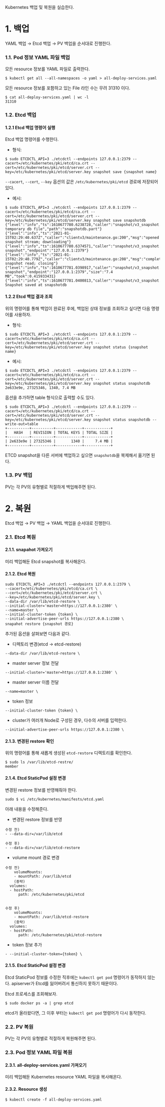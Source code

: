 Kubernetes 백업 및 복원을 실습한다.

# 1. 백업

YAML 백업 → Etcd 백업 → PV 백업을 순서대로 진행한다.

### 1.1. Pod 정보 YAML 파일 백업

모든 resource 정보를 YAML 파일로 출력한다.

```
$ kubectl get all --all-namespaces -o yaml > all-deploy-services.yaml
```

모든 resource 정보를 포함하고 있는 File 라인 수는 무려 31310 이다.

```
$ cat all-deploy-services.yaml | wc -l
31310
```

### 1.2. Etcd 백업

#### 1.2.1 Etcd 백업 명령어 실행

Etcd 백업 명령어를 수행한다. 

* 형식: 

```
$ sudo ETCDCTL_API=3 ./etcdctl --endpoints 127.0.0.1:2379 --cacert=/etc/kubernetes/pki/etcd/ca.crt --cert=/etc/kubernetes/pki/etcd/server.crt --key=/etc/kubernetes/pki/etcd/server.key snapshot save {snapshot name}
```

`--cacert`, `--cert`, `--key` 옵션의 값은 `/etc/kubernetes/pki/etcd` 경로에 저장되어 있다.

* 예시: 

```
$ sudo ETCDCTL_API=3 ./etcdctl --endpoints 127.0.0.1:2379 --cacert=/etc/kubernetes/pki/etcd/ca.crt --cert=/etc/kubernetes/pki/etcd/server.crt --key=/etc/kubernetes/pki/etcd/server.key snapshot save snapshotdb
{"level":"info","ts":1610677780.6238728,"caller":"snapshot/v3_snapshot.go:119","msg":"created temporary db file","path":"snapshotdb.part"}
{"level":"info","ts":"2021-01-15T02:29:40.637Z","caller":"clientv3/maintenance.go:200","msg":"opened snapshot stream; downloading"}
{"level":"info","ts":1610677780.6374571,"caller":"snapshot/v3_snapshot.go:127","msg":"fetching snapshot","endpoint":"127.0.0.1:2379"}
{"level":"info","ts":"2021-01-15T02:29:40.779Z","caller":"clientv3/maintenance.go:208","msg":"completed snapshot read; closing"}
{"level":"info","ts":1610677781.0398917,"caller":"snapshot/v3_snapshot.go:142","msg":"fetched snapshot","endpoint":"127.0.0.1:2379","size":"7.4 MB","took":0.415933431}
{"level":"info","ts":1610677781.0400813,"caller":"snapshot/v3_snapshot.go:152","msg":"saved","path":"snapshotdb"}
Snapshot saved at snapshotdb
```

#### 1.2.2 Etcd 백업 결과 조회

위의 명령어를 통해 백업이 완료된 후에, 백업된 상태 정보를 조회하고 싶다면 다음 명령어를 사용하자.

* 형식:

```
$ sudo ETCDCTL_API=3 ./etcdctl --endpoints 127.0.0.1:2379 --cacert=/etc/kubernetes/pki/etcd/ca.crt --cert=/etc/kubernetes/pki/etcd/server.crt --key=/etc/kubernetes/pki/etcd/server.key snapshot status {snapshot name}
```

* 예시: 

```
$ sudo ETCDCTL_API=3 ./etcdctl --endpoints 127.0.0.1:2379 --cacert=/etc/kubernetes/pki/etcd/ca.crt --cert=/etc/kubernetes/pki/etcd/server.crt --key=/etc/kubernetes/pki/etcd/server.key snapshot status snapshotdb
2e633e9e, 27325346, 1340, 7.4 MB
```

옵션을 추가하면 table 형식으로 출력할 수도 있다.
```
$ sudo ETCDCTL_API=3 ./etcdctl --endpoints 127.0.0.1:2379 --cacert=/etc/kubernetes/pki/etcd/ca.crt --cert=/etc/kubernetes/pki/etcd/server.crt --key=/etc/kubernetes/pki/etcd/server.key snapshot status snapshotdb --write-out=table
+----------+----------+------------+------------+
|   HASH   | REVISION | TOTAL KEYS | TOTAL SIZE |
+----------+----------+------------+------------+
| 2e633e9e | 27325346 |       1340 |     7.4 MB |
+----------+----------+------------+------------+
```

ETCD snapshot을 다른 서버에 백업하고 싶으면 `snapshotdb`을 복제해서 옮기면 된다.

### 1.3. PV 백업

PV는 각 PV의 유형별로 적절하게 백업해주면 된다.

# 2. 복원

Etcd 백업 → PV 백업 → YAML 백업을 순서대로 진행한다.

### 2.1. Etcd 복원

#### 2.1.1. snapahot 가져오기

미리 백업해둔 Etcd snapshot를 복사해온다.

#### 2.1.2. Etcd 복원
```
sudo ETCDCTL_API=3 ./etcdctl --endpoints 127.0.0.1:2379 \
--cacert=/etc/kubernetes/pki/etcd/ca.crt \
--cert=/etc/kubernetes/pki/etcd/server.crt \
--key=/etc/kubernetes/pki/etcd/server.key \
--data-dir /var/lib/etcd-restore \
--initial-cluster='master=https://127.0.0.1:2380' \
--name=master \
--initial-cluster-token {token} \
--initial-advertise-peer-urls https://127.0.0.1:2380 \
snapahot restore {snapshot 경로}
```

추가된 옵션을 살펴보면 다음과 같다.

* 디렉토리 변경(etcd → etcd-restore)
```
--data-dir /var/lib/etcd-restore \
```

* master server 정보 전달
```
--initial-cluster='master=https://127.0.0.1:2380' \
```

* master server 이름 전달
```
--name=master \
```

* token 정보
```
--initial-cluster-token {token} \
```

*  cluster가 여러개 Node로 구성된 경우, 다수의 서버를 입력한다.
```
--initial-advertise-peer-urls https://127.0.0.1:2380 \
```

#### 2.1.3. 변경된 restore 확인

위의 명령어를 통해 새롭게 생성된 `etcd-restore` 디렉토리를 확인한다.

```
$ sudo ls /var/lib/etcd-restre/
member
```

#### 2.1.4. Etcd StaticPod 설정 변경

변경된 restore 정보를 반영해줘야 한다.

```
sudo $ vi /etc/kubernetes/manifests/etcd.yaml
```

아래 내용을 수정해준다.

* 변경된 restore 정보를 반영
```
수정 전)
- --data-dir=/var/lib/etcd

수정 후)
- --data-dir=/var/lib/etcd-restore
```

* volume mount 경로 변경
```
수정 전)
    volumeMounts:
    - mountPath: /var/lib/etcd
    (중략)
  volumes:
  - hostPath:
      path: /etc/kubernetes/pki/etcd


수정 후)
    volumeMounts:
    - mountPath: /var/lib/etcd-restore
    (중략)
  volumes:
  - hostPath:
      path: /etc/kubernetes/pki/etcd-restore
```

* token 정보 추가
```
- --initial-cluster-token={token} \
```

#### 2.1.5. Etcd StaticPod 설정 변경

Etcd StaticPod 정보를 수정한 직후에는 `kubectl get pod` 명령어가 동작하지 않는다. apiserver가 Etcd를 잃어버려서 통신하지 못하기 때문이다. 

Etcd 프로세스를 조회해보자.

```
$ sudo docker ps -a | grep etcd
```

etcd가 올라왔다면, 그 이후 부터는 `kubectl get pod` 명령어가 다시 동작한다.


### 2.2. PV 복원

PV는 각 PV의 유형별로 적절하게 복원해주면 된다.

### 2.3. Pod 정보 YAML 파일 복원

#### 2.3.1. all-deploy-services.yaml 가져오기

미리 백업해둔 Kubernetes resource YAML 파일을 복사해온다.

#### 2.3.2. Resource 생성
```
$ kubectl create -f all-deploy-services.yaml
```

